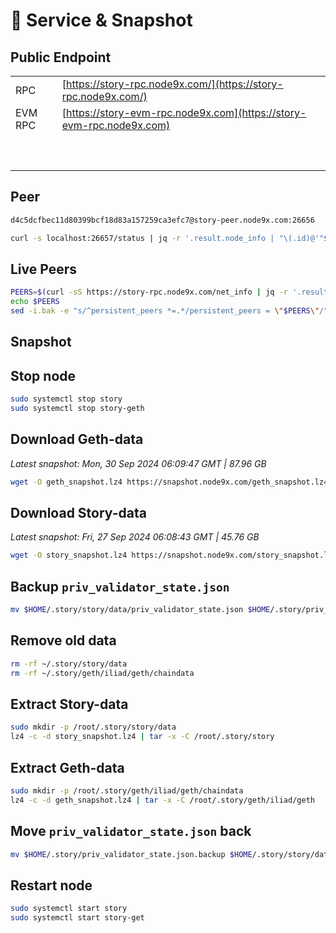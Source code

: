 # 💾 Service & Snapshot

## Public Endpoint

|             |                                                                      |
| ----------- | -------------------------------------------------------------------- |
| RPC         | [https://story-rpc.node9x.com/](https://story-rpc.node9x.com/)       |
| EVM RPC     | [https://story-evm-rpc.node9x.com](https://story-evm-rpc.node9x.com) |
| <p><br></p> |                                                                      |

## Peer

```bash
d4c5dcfbec11d80399bcf18d83a157259ca3efc7@story-peer.node9x.com:26656
```

```bash
curl -s localhost:26657/status | jq -r '.result.node_info | "\(.id)@'"$(curl -4 -s ifconfig.me)"':\(.listen_addr | split(":")[-1])"'
```

## Live Peers

```bash
PEERS=$(curl -sS https://story-rpc.node9x.com/net_info | jq -r '.result.peers[] | "\(.node_info.id)@\(.remote_ip):\(.node_info.listen_addr)"' | awk -F ':' '{print $1":"$(NF)}' | paste -sd, -)
echo $PEERS
sed -i.bak -e "s/^persistent_peers *=.*/persistent_peers = \"$PEERS\"/" $HOME/.story/story/config/config.toml
```

## Snapshot

## Stop node <a href="#stop-node" id="stop-node"></a>

```bash
sudo systemctl stop story
sudo systemctl stop story-geth
```

## Download Geth-data

*Latest snapshot: Mon, 30 Sep 2024 06:09:47 GMT | 87.96 GB*

```bash
wget -O geth_snapshot.lz4 https://snapshot.node9x.com/geth_snapshot.lz4
```

## Download Story-data

_Latest snapshot: Fri, 27 Sep 2024 06:08:43 GMT | 45.76 GB_

```bash
wget -O story_snapshot.lz4 https://snapshot.node9x.com/story_snapshot.lz4
```

## Backup `priv_validator_state.json`

```bash
mv $HOME/.story/story/data/priv_validator_state.json $HOME/.story/priv_validator_state.json.backup
```

## Remove old data <a href="#remove-old-data" id="remove-old-data"></a>

```bash
rm -rf ~/.story/story/data
rm -rf ~/.story/geth/iliad/geth/chaindata
```

## Extract Story-data <a href="#extract-story-data" id="extract-story-data"></a>

```bash
sudo mkdir -p /root/.story/story/data
lz4 -c -d story_snapshot.lz4 | tar -x -C /root/.story/story
```

## Extract Geth-data <a href="#extract-geth-data" id="extract-geth-data"></a>

```bash
sudo mkdir -p /root/.story/geth/iliad/geth/chaindata
lz4 -c -d geth_snapshot.lz4 | tar -x -C /root/.story/geth/iliad/geth
```

## Move `priv_validator_state.json` back <a href="#move-priv_validator_state.json-back" id="move-priv_validator_state.json-back"></a>

```bash
mv $HOME/.story/priv_validator_state.json.backup $HOME/.story/story/data/priv_validator_state.json
```

## Restart node <a href="#restart-node" id="restart-node"></a>

```bash
sudo systemctl start story
sudo systemctl start story-get
```
